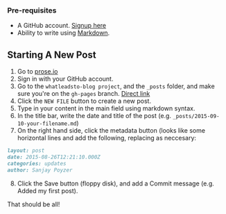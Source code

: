### Pre-requisites
 - A GitHub account. [Signup here](http://github.com/join)
 - Ability to write using [Markdown](http://daringfireball.net/projects/markdown/syntax).

## Starting A New Post
 1. Go to [prose.io](http://prose.io)
 2. Sign in with your GitHub account.
 3. Go to the `whatleadsto-blog project`, and the `_posts` folder, and make sure you're on the `gh-pages` branch. [Direct link](http://prose.io/#whatleadsto/whatleadsto-blog/tree/gh-pages/_posts)
 4. Click the `NEW FILE` button to create a new post.
 5. Type in your content in the main field using markdown syntax.
 6. In the title bar, write the date and title of the post (e.g. `_posts/2015-09-10-your-filename.md`) 
 7. On the right hand side, click the metadata button (looks like some horizontal lines and add the following, replacing as neccesary: 
 
 ```markdown
 layout: post
 date: 2015-08-26T12:21:10.000Z
 categories: updates
 author: Sanjay Poyzer
```

8. Click the Save button (floppy disk), and add a Commit message (e.g. Added my first post).

That should be all!